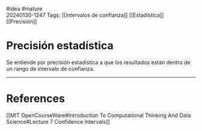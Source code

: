 #idea #mature  
20240130-1247
Tags:  [[Intervalos de confianza]] [[Estadística]] [[Precisión]]

# Precisión estadística

Se entiende por precisión estadística a que los resultados están dentro de un rango de intervalo de confianza. 

---
# References

[[MIT OpenCourseWare#Introduction To Computational Thinking And Data Science#Lecture 7 Confidence Intervals]]


